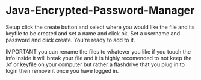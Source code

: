 # Java-Encrypted-Password-Manager
Setup click the create button and select where you would like the file and its keyfile to be created and set a name and click ok.
Set a username and password and click create.
You're ready to add to it.

IMPORTANT you can rename the files to whatever you like if you touch the info inside it will break your file and it is highly recomended
to not keep the .kf or keyfile on your computer but rather a flashdrive that you plug in to login then remove it once you have logged in.
